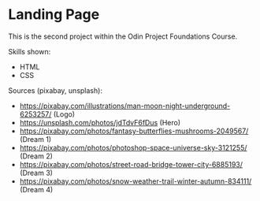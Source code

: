 # Landing Page

This is the second project within the Odin Project Foundations Course. 

Skills shown:
- HTML
- CSS 

Sources (pixabay, unsplash): 
- https://pixabay.com/illustrations/man-moon-night-underground-6253257/ (Logo)
- https://unsplash.com/photos/jdTdvF6fDus (Hero)
- https://pixabay.com/photos/fantasy-butterflies-mushrooms-2049567/ (Dream 1)
- https://pixabay.com/photos/photoshop-space-universe-sky-3121255/ (Dream 2) 
- https://pixabay.com/photos/street-road-bridge-tower-city-6885193/ (Dream 3)
- https://pixabay.com/photos/snow-weather-trail-winter-autumn-834111/ (Dream 4)
